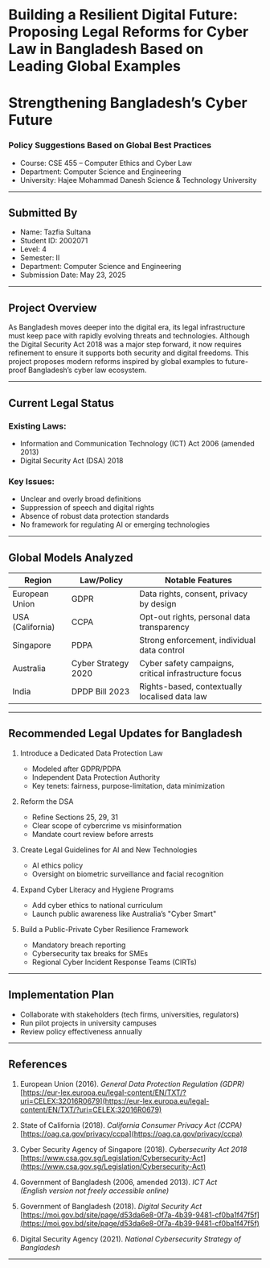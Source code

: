 # Building a Resilient Digital Future: Proposing Legal Reforms for Cyber Law in Bangladesh Based on Leading Global Examples
#  Strengthening Bangladesh’s Cyber Future  
### Policy Suggestions Based on Global Best Practices

- Course: CSE 455 – Computer Ethics and Cyber Law   
- Department: Computer Science and Engineering  
- University: Hajee Mohammad Danesh Science & Technology University  

---

## Submitted By

- Name: Tazfia Sultana  
- Student ID: 2002071  
- Level: 4  
- Semester: II  
- Department: Computer Science and Engineering  
- Submission Date: May 23, 2025  

---

##  Project Overview

As Bangladesh moves deeper into the digital era, its legal infrastructure must keep pace with rapidly evolving threats and technologies. Although the Digital Security Act 2018 was a major step forward, it now requires refinement to ensure it supports both security and digital freedoms. This project proposes modern reforms inspired by global examples to future-proof Bangladesh’s cyber law ecosystem.

---

##  Current Legal Status

### Existing Laws:
- Information and Communication Technology (ICT) Act 2006 (amended 2013)  
- Digital Security Act (DSA) 2018

### Key Issues:
- Unclear and overly broad definitions  
- Suppression of speech and digital rights  
- Absence of robust data protection standards  
- No framework for regulating AI or emerging technologies  

---

##  Global Models Analyzed

| Region         | Law/Policy             | Notable Features                              |
|----------------|------------------------|------------------------------------------------|
| European Union | GDPR                   | Data rights, consent, privacy by design        |
| USA (California) | CCPA                 | Opt-out rights, personal data transparency     |
| Singapore      | PDPA                   | Strong enforcement, individual data control    |
| Australia      | Cyber Strategy 2020    | Cyber safety campaigns, critical infrastructure focus |
| India          | DPDP Bill 2023         | Rights-based, contextually localised data law  |

---

##  Recommended Legal Updates for Bangladesh

1. Introduce a Dedicated Data Protection Law  
   - Modeled after GDPR/PDPA  
   - Independent Data Protection Authority  
   - Key tenets: fairness, purpose-limitation, data minimization  

2. Reform the DSA  
   - Refine Sections 25, 29, 31  
   - Clear scope of cybercrime vs misinformation  
   - Mandate court review before arrests  

3. Create Legal Guidelines for AI and New Technologies  
   - AI ethics policy  
   - Oversight on biometric surveillance and facial recognition  

4. Expand Cyber Literacy and Hygiene Programs  
   - Add cyber ethics to national curriculum  
   - Launch public awareness like Australia’s "Cyber Smart"  

5. Build a Public-Private Cyber Resilience Framework  
   - Mandatory breach reporting  
   - Cybersecurity tax breaks for SMEs  
   - Regional Cyber Incident Response Teams (CIRTs)  

---

##  Implementation Plan

- Collaborate with stakeholders (tech firms, universities, regulators)  
- Run pilot projects in university campuses  
- Review policy effectiveness annually  

---

##  References

1. European Union (2016). *General Data Protection Regulation (GDPR)*  
   [https://eur-lex.europa.eu/legal-content/EN/TXT/?uri=CELEX:32016R0679](https://eur-lex.europa.eu/legal-content/EN/TXT/?uri=CELEX:32016R0679)

2. State of California (2018). *California Consumer Privacy Act (CCPA)*  
   [https://oag.ca.gov/privacy/ccpa](https://oag.ca.gov/privacy/ccpa)

3. Cyber Security Agency of Singapore (2018). *Cybersecurity Act 2018*  
   [https://www.csa.gov.sg/Legislation/Cybersecurity-Act](https://www.csa.gov.sg/Legislation/Cybersecurity-Act)

4. Government of Bangladesh (2006, amended 2013). *ICT Act*  
   *(English version not freely accessible online)*

5. Government of Bangladesh (2018). *Digital Security Act*  
   [https://moi.gov.bd/site/page/d53da6e8-0f7a-4b39-9481-cf0ba1f47f5f](https://moi.gov.bd/site/page/d53da6e8-0f7a-4b39-9481-cf0ba1f47f5f)

6. Digital Security Agency (2021). *National Cybersecurity Strategy of Bangladesh*

---

